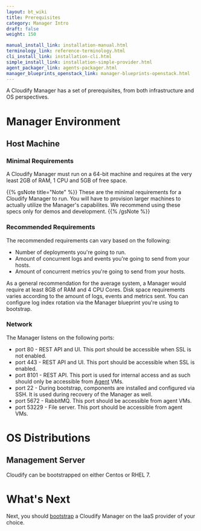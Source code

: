 ```yaml
---
layout: bt_wiki
title: Prerequisites
category: Manager Intro
draft: false
weight: 150

manual_install_link: installation-manual.html
terminology_link: reference-terminology.html
cli_install_link: installation-cli.html
simple_install_link: installation-simple-provider.html
agent_packager_link: agents-packager.html
manager_blueprints_openstack_link: manager-blueprints-openstack.html
---
```


A Cloudify Manager has a set of prerequisites, from both infrastructure and OS perspectives.


# Manager Environment

## Host Machine

### Minimal Requirements

A Cloudify Manager must run on a 64-bit machine and requires at the very least 2GB of RAM, 1 CPU and 5GB of free space.

{{% gsNote title="Note" %}}
These are the minimal requirements for a Cloudify Manager to run. You will have to provision larger machines to actually utilize the Manager's capabilites.
We recommend using these specs only for demos and development.
{{% /gsNote %}}


### Recommended Requirements

The recommended requirements can vary based on the following:

* Number of deployments you're going to run.
* Amount of concurrent logs and events you're going to send from your hosts.
* Amount of concurrent metrics you're going to send from your hosts.

As a general recommendation for the average system, a Manager would require at least 8GB of RAM and 4 CPU Cores. Disk space requirements varies according to the amount of logs, events and metrics sent. You can configure log index rotation via the Manager blueprint you're using to bootstrap.


### Network

The Manager listens on the following ports:

* port 80 - REST API and UI. This port should be accessible when SSL is not enabled.
* port 443 - REST API and UI. This port should be accessible when SSL is enabled.
* port 8101 - REST API. This port is used for internal access and as such should only be accessible from [Agent]({{page.terminology_link}}#agent) VMs.
* port 22 - During bootstrap, components are installed and configured via SSH. It is used during recovery of the Manager as well.
* port 5672 - RabbitMQ. This port should be accessible from agent VMs.
* port 53229 - File server. This port should be accessible from agent VMs.


# OS Distributions

## Management Server

Cloudify can be bootstrapped on either Centos or RHEL 7.

# What's Next

Next, you should [bootstrap](manager-bootstrapping.html) a Cloudify Manager on the IaaS provider of your choice.
